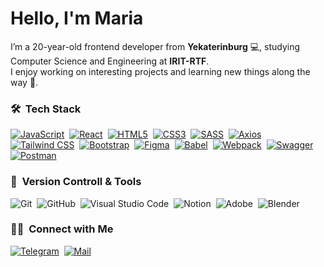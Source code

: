#  Hello, I'm Maria 

I’m a 20-year-old frontend developer from **Yekaterinburg** 💻, studying Computer Science and Engineering at **IRIT-RTF**.                                             
I enjoy working on interesting projects and learning new things along the way 🌟.

### 🛠 &nbsp;Tech Stack
[![JavaScript](https://img.shields.io/badge/javascript-%23323330.svg?style=for-the-badge&logo=javascript&logoColor=%23F7DF1E)](https://developer.mozilla.org/en-US/docs/Web/JavaScript)&nbsp;
[![React](https://img.shields.io/badge/-React-61DAFB?logo=react&logoColor=white&style=for-the-badge)](https://reactjs.org/)&nbsp;
[![HTML5](https://img.shields.io/badge/html5-%23E34F26.svg?style=for-the-badge&logo=html5&logoColor=white)](https://developer.mozilla.org/en-US/docs/Web/HTML)&nbsp;
[![CSS3](https://img.shields.io/badge/css3-%231572B6.svg?style=for-the-badge&logo=css3&logoColor=white)](https://developer.mozilla.org/en-US/docs/Web/CSS)&nbsp;
[![SASS](https://img.shields.io/badge/SASS-%23C69D73.svg?style=for-the-badge&logo=sass&logoColor=white)](https://sass-lang.com/)&nbsp;
[![Axios](https://img.shields.io/badge/Axios-%230A74BF.svg?style=for-the-badge&logo=axios&logoColor=white)](https://axios-http.com/)&nbsp;
[![Tailwind CSS](https://img.shields.io/badge/-Tailwind%20CSS-06B6D4?logo=tailwindcss&logoColor=white&style=for-the-badge)](https://tailwindcss.com/)&nbsp;
[![Bootstrap](https://img.shields.io/badge/bootstrap-%23563D7C.svg?style=for-the-badge&logo=bootstrap&logoColor=white)](https://getbootstrap.com/)&nbsp;
[![Figma](https://img.shields.io/badge/figma-%23F24E1E.svg?style=for-the-badge&logo=figma&logoColor=white)](https://www.figma.com/)&nbsp;
[![Babel](https://img.shields.io/badge/Babel-%23F9DC3E.svg?style=for-the-badge&logo=babel&logoColor=black)](https://babeljs.io/)&nbsp;
[![Webpack](https://img.shields.io/badge/Webpack-%238DD6F9.svg?style=for-the-badge&logo=webpack&logoColor=black)](https://webpack.js.org/)&nbsp;
[![Swagger](https://img.shields.io/badge/-Swagger-%23Clojure?style=for-the-badge&logo=swagger&logoColor=white)](https://swagger.io/)&nbsp;
[![Postman](https://img.shields.io/badge/Postman-FF6C37?style=for-the-badge&logo=postman&logoColor=white)](https://www.postman.com/)&nbsp;


### 🧰 &nbsp;Version Controll & Tools 
![Git](https://img.shields.io/badge/git-%23F05033.svg?style=for-the-badge&logo=git&logoColor=white)&nbsp;
![GitHub](https://img.shields.io/badge/github-%23121011.svg?style=for-the-badge&logo=github&logoColor=white)&nbsp;
![Visual Studio Code](https://img.shields.io/badge/Visual%20Studio%20Code-0078d7.svg?style=for-the-badge&logo=visual-studio-code&logoColor=white)&nbsp;
![Notion](https://img.shields.io/badge/Notion-%23000000.svg?style=for-the-badge&logo=notion&logoColor=white)&nbsp;
![Adobe](https://img.shields.io/badge/adobe-%23FF0000.svg?style=for-the-badge&logo=adobe&logoColor=white)&nbsp;
![Blender](https://img.shields.io/badge/Blender-%23F5792A.svg?style=for-the-badge&logo=blender&logoColor=white)&nbsp;

### 🤝🏻 &nbsp;Connect with Me
[![Telegram](https://img.shields.io/badge/Telegram-%2304A6B1.svg?style=for-the-badge&logo=telegram&logoColor=white)](https://t.me/kuryuo)&nbsp;
[![Mail](https://img.shields.io/badge/Email-%23007A68.svg?style=for-the-badge&logo=mail.ru&logoColor=white)](mailto:miiva04@mail.ru)&nbsp;

